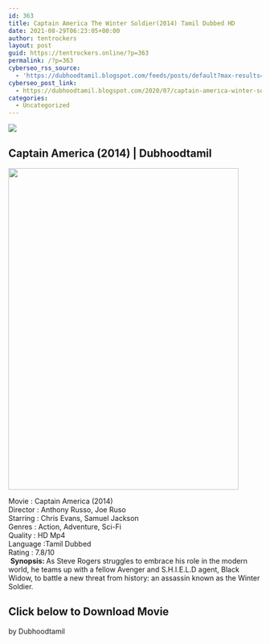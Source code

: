 ```yaml
---
id: 363
title: Captain America The Winter Soldier(2014) Tamil Dubbed HD
date: 2021-08-29T06:23:05+00:00
author: tentrockers
layout: post
guid: https://tentrockers.online/?p=363
permalink: /?p=363
cyberseo_rss_source:
  - 'https://dubhoodtamil.blogspot.com/feeds/posts/default?max-results=150&start-index=151'
cyberseo_post_link:
  - https://dubhoodtamil.blogspot.com/2020/07/captain-america-winter-soldier.html
categories:
  - Uncategorized
---
```

<div class="media_block">
  <img src="https://1.bp.blogspot.com/-UBv-EVTzaDU/XwX-59HTkjI/AAAAAAAABsc/bU9nIeLefM8oWOIT4qT7sGFrUgFF8OzCgCNcBGAsYHQ/s72-c/91owo83n7SL._AC_SL1500_.jpg" class="media_thumbnail" />
</div>

<div dir="ltr" trbidi="on" readability="16.111940298507">
  <h2>
    <span>Captain America (2014) | Dubhoodtamil</span>
  </h2>
  
  <div class="separator">
    <a href="https://1.bp.blogspot.com/-UBv-EVTzaDU/XwX-59HTkjI/AAAAAAAABsc/bU9nIeLefM8oWOIT4qT7sGFrUgFF8OzCgCNcBGAsYHQ/s1600/91owo83n7SL._AC_SL1500_.jpg" imageanchor="1"><img loading="lazy" border="0" data-original-height="1500" data-original-width="1076" height="640" src="https://1.bp.blogspot.com/-UBv-EVTzaDU/XwX-59HTkjI/AAAAAAAABsc/bU9nIeLefM8oWOIT4qT7sGFrUgFF8OzCgCNcBGAsYHQ/s640/91owo83n7SL._AC_SL1500_.jpg" width="458" /></a>
  </div>
  
  <p>
    Movie<span> </span>:<span> </span>Captain America (2014)<br />Director<span> </span>:<span> </span>Anthony Russo, Joe Ruso<br />Starring<span> </span>:<span> </span>Chris Evans, Samuel Jackson<br />Genres<span> </span>:<span> </span>Action, Adventure, Sci-Fi<br />Quality<span> </span>:<span> HD Mp4</span><br />Language<span> </span>:Tamil Dubbed<br />Rating<span> </span>:<span> </span>7.8/10<br />&nbsp;<b>Synopsis: </b>As Steve Rogers struggles to embrace his role in the modern world, he teams up with a fellow Avenger and S.H.I.E.L.D agent, Black Widow, to battle a new threat from history: an assassin known as the Winter Soldier.
  </p>
  
  <h2>
    <span><b>Click below to Download Movie</b></span>
  </h2>
  
  <p>
    <span>by Dubhoodtamil</span>
  </p>
</div>